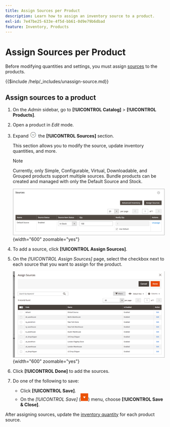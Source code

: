 ```yaml
---
title: Assign Sources per Product
description: Learn how to assign an inventory source to a product.
exl-id: 7e47be25-633e-4f5d-bb61-0d9e79b6dbad
feature: Inventory, Products
---
```

# Assign Sources per Product

Before modifying quantities and settings, you must assign [sources](sources-manage.md) to the products.

{{$include /help/_includes/unassign-source.md}}

## Assign sources to a product

1. On the _Admin_ sidebar, go to **[!UICONTROL Catalog]** > **[!UICONTROL Products]**.

1. Open a product in _Edit_ mode.

1. Expand ![Expansion selector](../assets/icon-display-expand.png) the **[!UICONTROL Sources]** section.

   This section allows you to modify the source, update inventory quantities, and more.

   >[!NOTE]
   >
   >Currently, only Simple, Configurable, Virtual, Downloadable, and Grouped products support multiple sources. Bundle products can be created and managed with only the Default Source and Stock.

   ![Product Sources section](assets/inventory-product-sources-before.png){width="600" zoomable="yes"}

1. To add a source, click **[!UICONTROL Assign Sources]**.

1. On the _[!UICONTROL Assign Sources]_ page, select the checkbox next to each source that you want to assign for the product.

   ![Product - assign sources](assets/inventory-product-assign-sources.png){width="600" zoomable="yes"}

1. Click **[!UICONTROL Done]** to add the sources.

1. Do one of the following to save:

   - Click **[!UICONTROL Save]**.
   - On the _[!UICONTROL Save]_ (![menu arrow](../assets/icon-menu-down-arrow-red.png)) menu, choose **[!UICONTROL Save & Close]**.

After assigning sources, update the [inventory quantity](quantities-assign-per-product.md) for each product source.
